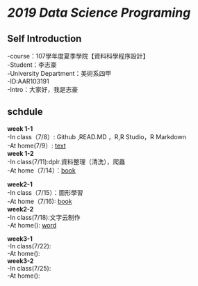 ***2019 Data Science Programing***
==============================================  
  
  **Self Introduction**
  ----------------------------------------
  
-course：107學年度夏季學院【資料科學程序設計】  
-Student：李志豪  
-University Department：美術系四甲  
-ID:AAR103191  
-Intro：大家好，我是志豪  

**schdule**
------------------------------------

**week 1-1**    
-In class（7/8）: Github ,READ.MD ，R,R Studio，R Markdown    
-At home(7/9）: [text](https://otauruso1995o.github.io/2019-Data-Science-Programing/week%201-1/TEXT.html)  
**week 1-2**    
-In class(7/11):dplr.資料整理（清洗），爬蟲       
-At home（7/14）：[book](https://otauruso1995o.github.io/2019-Data-Science-Programing/week%201-2/book1.html)




**week2-1**    
-In class（7/15）：圖形學習    
-At home（7/16):  [book](https://otauruso1995o.github.io/2019-Data-Science-Programing/week%202-1/book.html)  
**week2-2**  
-In class(7/18):文字云制作   
-At home():  [word](https://otauruso1995o.github.io/2019-Data-Science-Programing/week2-2/word.html)

**week3-1**  
-In class(7/22):  
-At home():  
**week3-2**  
-In class(7/25):  
-At home():
















